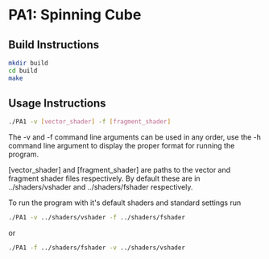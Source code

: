 # PA1: Spinning Cube

## Build Instructions

```bash
mkdir build
cd build
make
```

## Usage Instructions
```bash
./PA1 -v [vector_shader] -f [fragment_shader]
```

The -v and -f command line arguments can be used in any order, use the -h command line argument to display the proper format for running the program.

[vector_shader] and [fragment_shader] are paths to the vector and fragment shader files respectively. By default these are in ../shaders/vshader and ../shaders/fshader respectively.

To run the program with it's default shaders and standard settings run
```bash
./PA1 -v ../shaders/vshader -f ../shaders/fshader
```
or
```bash
./PA1 -f ../shaders/fshader -v ../shaders/vshader
```
